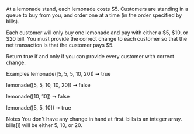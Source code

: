 At a lemonade stand, each lemonade costs $5. Customers are standing in a queue to buy from you, and order one at a time (in the order specified by bills).

Each customer will only buy one lemonade and pay with either a $5, $10, or $20 bill. You must provide the correct change to each customer so that the net transaction is that the customer pays $5.

Return true if and only if you can provide every customer with correct change.

Examples
lemonade([5, 5, 5, 10, 20]) ➞ true

lemonade([5, 5, 10, 10, 20]) ➞ false

lemonade([10, 10]) ➞ false

lemonade([5, 5, 10]) ➞ true

Notes
You don't have any change in hand at first.
bills is an integer array.
bills[i] will be either 5, 10, or 20.